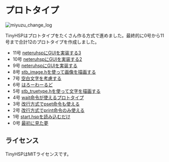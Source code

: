# プロトタイプ

![miyuzu_change_log](https://cloud.githubusercontent.com/assets/13228693/22394825/6cfac8fc-e56e-11e6-9a29-26bcff971422.png)

TinyHSPはプロトタイプをたくさん作る方式で進めました。最終的に0号から11号まで合計12のプロトタイプを作成しました。

- 11号 [neteruhspにGUIを実装する3](https://github.com/dolphilia/tinyhsp/tree/master/09_neteruhsp_gui)
- 10号 [neteruhspにGUIを実装する2](https://github.com/dolphilia/tinyhsp/tree/master/09_neteruhsp_gui)
- 9号 [neteruhspにGUIを実装する](https://github.com/dolphilia/tinyhsp/tree/master/09_neteruhsp_gui)
- 8号 [stb_image.hを使って画像を描画する](https://github.com/dolphilia/tinyhsp/tree/master/08_loadimage)
- 7号 [空白文字を考慮する](https://github.com/dolphilia/tinyhsp/tree/master/07_whitespace)
- 6号 [はろーわーるど](https://github.com/dolphilia/tinyhsp/tree/master/06_helloworld)
- 5号 [stb_truetype.hを使って文字を描画する](https://github.com/dolphilia/tinyhsp/tree/master/05_truetype)
- 4号 [wait命令が使えるプロトタイプ](https://github.com/dolphilia/tinyhsp/tree/master/04_wait)
- 3号 [改行方式でpset命令も使える](https://github.com/dolphilia/tinyhsp/tree/master/03_pset)
- 2号 [改行方式でprint命令のみ使える](https://github.com/dolphilia/tinyhsp/tree/master/02_print)
- 1号 [start.hspを読み込むだけ](https://github.com/dolphilia/tinyhsp/tree/master/01_file_to_array)
- 0号 [最初に見た夢](https://github.com/dolphilia/tinyhsp/tree/master/00_start)

## ライセンス

TinyHSPはMITライセンスです。